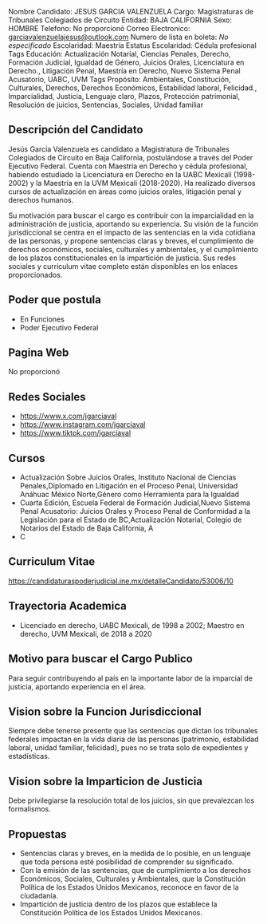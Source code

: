 Nombre Candidato: JESUS GARCIA VALENZUELA
Cargo: Magistraturas de Tribunales Colegiados de Circuito
Entidad: BAJA CALIFORNIA
Sexo: HOMBRE
Telefono: No proporcionó
Correo Electronico: garciavalenzuelajesus@outlook.com
Numero de lista en boleta: *No especificado*
Escolaridad: Maestría
Estatus Escolaridad: Cédula profesional
Tags Educación: Actualización Notarial, Ciencias Penales, Derecho, Formación Judicial, Igualdad de Género, Juicios Orales, Licenciatura en Derecho., Litigación Penal, Maestría en Derecho, Nuevo Sistema Penal Acusatorio, UABC, UVM
Tags Propósito: Ambientales, Constitución, Culturales, Derechos, Derechos Económicos, Estabilidad laboral, Felicidad., Imparcialidad, Justicia, Lenguaje claro, Plazos, Protección patrimonial, Resolución de juicios, Sentencias, Sociales, Unidad familiar


## Descripción del Candidato 

Jesús García Valenzuela es candidato a Magistratura de Tribunales Colegiados de Circuito en Baja California, postulándose a través del Poder Ejecutivo Federal. Cuenta con Maestría en Derecho y cédula profesional, habiendo estudiado la Licenciatura en Derecho en la UABC Mexicali (1998-2002) y la Maestría en la UVM Mexicali (2018-2020). Ha realizado diversos cursos de actualización en áreas como juicios orales, litigación penal y derechos humanos.

Su motivación para buscar el cargo es contribuir con la imparcialidad en la administración de justicia, aportando su experiencia. Su visión de la función jurisdiccional se centra en el impacto de las sentencias en la vida cotidiana de las personas, y propone sentencias claras y breves, el cumplimiento de derechos económicos, sociales, culturales y ambientales, y el cumplimiento de los plazos constitucionales en la impartición de justicia. Sus redes sociales y currículum vitae completo están disponibles en los enlaces proporcionados.


## Poder que postula

- En Funciones
- Poder Ejecutivo Federal


## Pagina Web

No proporcionó


## Redes Sociales

- https://www.x.com/jgarciaval
- https://www.instagram.com/jgarciaval
- https://www.tiktok.com/jgarciaval


## Cursos

- Actualización Sobre Juicios Orales, Instituto Nacional de Ciencias Penales,Diplomado en Litigación en el Proceso Penal, Universidad Anáhuac México Norte,Género como Herramienta para la Igualdad
- Cuarta Edición, Escuela Federal de Formación Judicial,Nuevo Sistema Penal Acusatorio: Juicios Orales y Proceso Penal de Conformidad a la Legislación para el Estado de BC,Actualización Notarial, Colegio de Notarios del Estado de Baja California, A
- C


## Curriculum Vitae

https://candidaturaspoderjudicial.ine.mx/detalleCandidato/53006/10


## Trayectoria Academica

- Licenciado en derecho, UABC Mexicali, de 1998 a 2002; Maestro en derecho, UVM Mexicali, de 2018 a 2020


## Motivo para buscar el Cargo Publico

Para seguir contribuyendo al país en la importante labor de la imparcial de justicia, aportando experiencia en el área.


## Vision sobre la Funcion Jurisdiccional

Siempre debe tenerse presente que las sentencias que dictan los tribunales federales impactan en la vida diaria de las personas (patrimonio, estabilidad laboral, unidad familiar, felicidad), pues no se trata solo de expedientes y estadísticas.


## Vision sobre la Imparticion de Justicia

Debe privilegiarse la resolución total de los juicios, sin que prevalezcan los formalismos.


## Propuestas

- Sentencias claras y breves, en la medida de lo posible, en un lenguaje que toda persona esté posibilidad de comprender su significado.
- Con la emisión de las sentencias, que de cumplimiento a los derechos Económicos, Sociales, Culturales y Ambientales, que la Constitución Política de los Estados Unidos Mexicanos, reconoce en favor de la ciudadanía.
- Impartición de justicia dentro de los plazos que establece la Constitución Política de los Estados Unidos Mexicanos.


